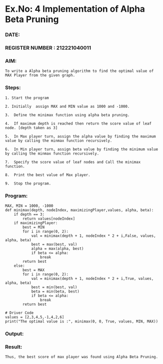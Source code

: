 # Ex.No: 4   Implementation of Alpha Beta Pruning 
### DATE:                                                                            
### REGISTER NUMBER : 212221040011 
### AIM: 
    To write a Alpha beta pruning algorithm to find the optimal value of MAX Player from the given graph.
### Steps:
    1. Start the program
    
    2. Initially  assign MAX and MIN value as 1000 and -1000.
    
    3.  Define the minimax function using alpha beta pruning.
    
    4.  If maximum depth is reached then return the score value of leaf node. [depth taken as 3]
    
    5.  In Max player turn, assign the alpha value by finding the maximum value by calling the minmax function recursively.
    
    6.  In Min player turn, assign beta value by finding the minimum value by calling the minmax function recursively.
    
    7.  Specify the score value of leaf nodes and Call the minimax function.
    
    8.  Print the best value of Max player.
    
    9.  Stop the program. 

### Program:

    MAX, MIN = 1000, -1000
    def minimax(depth, nodeIndex, maximizingPlayer,values, alpha, beta):
        if depth == 3:
            return values[nodeIndex]
        if maximizingPlayer:
            best = MIN
            for i in range(0, 2):
                val = minimax(depth + 1, nodeIndex * 2 + i,False, values, alpha, beta)
                best = max(best, val)
                alpha = max(alpha, best)
                if beta <= alpha:
                    break
            return best
        else:
            best = MAX
            for i in range(0, 2):
                val = minimax(depth + 1, nodeIndex * 2 + i,True, values, alpha, beta)
                best = min(best, val)
                beta = min(beta, best)
                if beta <= alpha:
                    break
            return best
    
    # Driver Code
    values = [2,3,4,5,-1,4,2,6]
    print("The optimal value is :", minimax(0, 0, True, values, MIN, MAX))

### Output:



### Result:
    Thus, the best score of max player was found using Alpha Beta Pruning.
